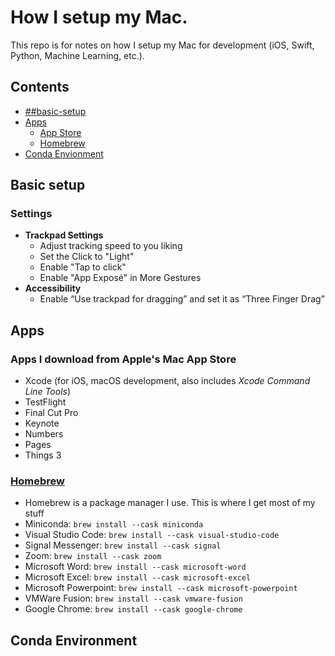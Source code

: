 # How I setup my Mac.
This repo is for notes on how I setup my Mac for development (iOS, Swift, Python, Machine Learning, etc.).

## Contents
* [##basic-setup](https://github.com/andrewc01/how-I-setup-my-mac?tab=readme-ov-file#basic-setup)
* [Apps](##apps)
  * [App Store](###Apps-I-download-from-Apple's-Mac-App-Store)
  * [Homebrew](###homebrew)
* [Conda Envionment](##conda-environment)

## Basic setup
### Settings
* **Trackpad Settings**
  * Adjust tracking speed to you liking
  * Set the Click to "Light"
  * Enable "Tap to click"
  * Enable "App Exposé" in More Gestures
* **Accessibility**
  * Enable “Use trackpad for dragging” and set it as “Three Finger Drag”

## Apps
### Apps I download from Apple's Mac App Store
 * Xcode (for iOS, macOS development, also includes *Xcode Command Line Tools*)
 * TestFlight
 * Final Cut Pro
 * Keynote
 * Numbers
 * Pages
 * Things 3
### [Homebrew](https://brew.sh)
 * Homebrew is a package manager I use. This is where I get most of my stuff
 * Miniconda: `brew install --cask miniconda`
 * Visual Studio Code: `brew install --cask visual-studio-code`
 * Signal Messenger: `brew install --cask signal`
 * Zoom: `brew install --cask zoom`
 * Microsoft Word: `brew install --cask microsoft-word`
 * Microsoft Excel: `brew install --cask microsoft-excel`
 * Microsoft Powerpoint: `brew install --cask microsoft-powerpoint`
 * VMWare Fusion: `brew install --cask vmware-fusion`
 * Google Chrome: `brew install --cask google-chrome`

## Conda Environment

